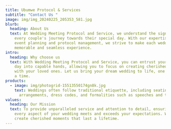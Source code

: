 ```yaml
---
title: Ubumwe Protocol & Services
subtitle: "Contact Us "
image: img/img_20240225_205353_581.jpg
blurb:
  heading: About Us
  text: At Wedding Meeting Protocol and Service, we understand the significance of
    every couple's journey towards their special day. With our expertise in
    event planning and protocol management, we strive to make each wedding a
    memorable and seamless experience.
intro:
  heading: Why choose us
  text: With Wedding Meeting Protocol and Service, you can entrust your wedding
    day into capable hands, allowing you to focus on creating cherished memories
    with your loved ones. Let us bring your dream wedding to life, one detail at
    a time.
products:
  - image: img/photogrid-15513550174gn8k.jpg
    text: Weddings often follow traditional etiquette, including seating
      arrangements, dress codes, and formalities such as speeches and toasts.
values:
  heading: Our Mission
  text: To provide unparalleled service and attention to detail, ensuring that
    every aspect of your wedding meets and exceeds your expectations. We aim to
    create cherished moments that last a lifetime.
---
```

